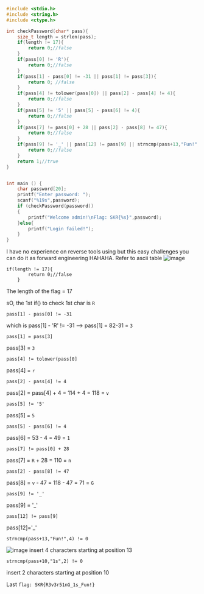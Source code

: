 ```c
#include <stdio.h>
#include <string.h>
#include <ctype.h>

int checkPassword(char* pass){
	size_t length = strlen(pass);
	if(length != 17){
		return 0;//false
	}
	if(pass[0] != 'R'){
		return 0;//false
	}
	if(pass[1] - pass[0] != -31 || pass[1] != pass[3]){
		return 0; //false
	}
	if(pass[4] != tolower(pass[0]) || pass[2] - pass[4] != 4){
		return 0;//false
	}
	if(pass[5] != '5' || pass[5] - pass[6] != 4){
		return 0;//false
	}
	if(pass[7] != pass[0] + 28 || pass[2] - pass[8] != 47){
		return 0;//false
	}
	if(pass[9] != '_' || pass[12] != pass[9] || strncmp(pass+13,"Fun!",4) != 0 || strncmp(pass+10,"1s",2) != 0){
		return 0;//false
	}
	return 1;//true
}


int main () {
	char password[20];
	printf("Enter password: ");
	scanf("%19s",password);
	if (checkPassword(password))
	{
		printf("Welcome admin!\nFlag: SKR{%s}",password);
	}else{
		printf("Login failed!");
	}
}
```

I have no experience on reverse tools using but this easy challenges you can do it as forward engineering HAHAHA.
Refer to ascii table
![image](https://user-images.githubusercontent.com/59368650/138586699-4c54c0d8-6fad-476c-a514-33ceab7f827f.png)

```
if(length != 17){
		return 0;//false
	}
 ```
The length of the flag = 17

sO, the 1st if() to check 1st char is `R`

```
pass[1] - pass[0] != -31
``` 
which is pass[1] - 'R' != -31 --> pass[1] = 82-31 = `3`

```
pass[1] = pass[3]
```
pass[3] = `3`

```
pass[4] != tolower(pass[0]
```
pass[4] = `r`

```
pass[2] - pass[4] != 4
```
pass[2] = pass[4] + 4 = 114 + 4 = 118 = `v`

```
pass[5] != '5' 
```
pass[5]  = `5`

```
pass[5] - pass[6] != 4
```
pass[6] = 53 - 4 = 49 = `1`

```
pass[7] != pass[0] + 28 
```
pass[7] = `R` + 28 = 110 = `n`

```
pass[2] - pass[8] != 47
```
pass[8] = `v` - 47 = 118 - 47 = 71 = `G`

```
pass[9] != '_'
```
pass[9] = '_'

```
pass[12] != pass[9]
```
pass[12]='_'

```
strncmp(pass+13,"Fun!",4) != 0
```
![image](https://user-images.githubusercontent.com/59368650/138587002-08f11186-4003-4ee1-abd4-d9b66c234b49.png)
insert 4 characters starting at position 13

```
strncmp(pass+10,"1s",2) != 0
```
insert 2 characters starting at position 10

Last `flag: SKR{R3v3r51nG_1s_Fun!}`

